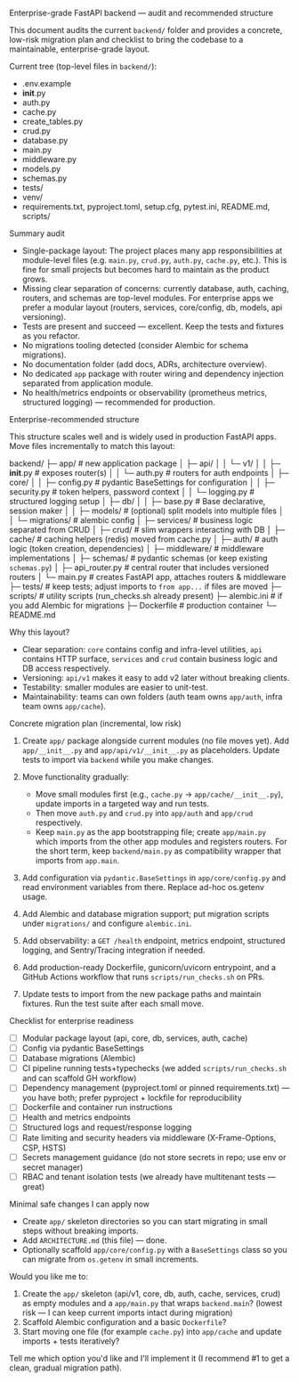 Enterprise-grade FastAPI backend — audit and recommended structure

This document audits the current `backend/` folder and provides a concrete, low-risk migration plan and checklist to bring the codebase to a maintainable, enterprise-grade layout.

Current tree (top-level files in `backend/`):

- .env.example
- __init__.py
- auth.py
- cache.py
- create_tables.py
- crud.py
- database.py
- main.py
- middleware.py
- models.py
- schemas.py
- tests/
- venv/
- requirements.txt, pyproject.toml, setup.cfg, pytest.ini, README.md, scripts/

Summary audit

- Single-package layout: The project places many app responsibilities at module-level files (e.g. `main.py`, `crud.py`, `auth.py`, `cache.py`, etc.). This is fine for small projects but becomes hard to maintain as the product grows.
- Missing clear separation of concerns: currently database, auth, caching, routers, and schemas are top-level modules. For enterprise apps we prefer a modular layout (routers, services, core/config, db, models, api versioning).
- Tests are present and succeed — excellent. Keep the tests and fixtures as you refactor.
- No migrations tooling detected (consider Alembic for schema migrations).
- No documentation folder (add docs, ADRs, architecture overview).
- No dedicated `app` package with router wiring and dependency injection separated from application module.
- No health/metrics endpoints or observability (prometheus metrics, structured logging) — recommended for production.

Enterprise-recommended structure

This structure scales well and is widely used in production FastAPI apps. Move files incrementally to match this layout:

backend/
  ├─ app/                      # new application package
  │   ├─ api/
  │   │   └─ v1/
  │   │       ├─ __init__.py   # exposes router(s)
  │   │       └─ auth.py       # routers for auth endpoints
  │   ├─ core/
  │   │   ├─ config.py         # pydantic BaseSettings for configuration
  │   │   ├─ security.py       # token helpers, password context
  │   │   └─ logging.py        # structured logging setup
  │   ├─ db/
  │   │   ├─ base.py           # Base declarative, session maker
  │   │   ├─ models/           # (optional) split models into multiple files
  │   │   └─ migrations/       # alembic config
  │   ├─ services/             # business logic separated from CRUD
  │   ├─ crud/                 # slim wrappers interacting with DB
  │   ├─ cache/                # caching helpers (redis) moved from cache.py
  │   ├─ auth/                 # auth logic (token creation, dependencies)
  │   ├─ middleware/           # middleware implementations
  │   ├─ schemas/              # pydantic schemas (or keep existing `schemas.py`)
  │   ├─ api_router.py         # central router that includes versioned routers
  │   └─ main.py               # creates FastAPI app, attaches routers & middleware
  ├─ tests/                    # keep tests; adjust imports to `from app...` if files are moved
  ├─ scripts/                  # utility scripts (run_checks.sh already present)
  ├─ alembic.ini               # if you add Alembic for migrations
  ├─ Dockerfile                # production container
  └─ README.md

Why this layout?
- Clear separation: `core` contains config and infra-level utilities, `api` contains HTTP surface, `services` and `crud` contain business logic and DB access respectively.
- Versioning: `api/v1` makes it easy to add v2 later without breaking clients.
- Testability: smaller modules are easier to unit-test.
- Maintainability: teams can own folders (auth team owns `app/auth`, infra team owns `app/cache`).

Concrete migration plan (incremental, low risk)

1) Create `app/` package alongside current modules (no file moves yet). Add `app/__init__.py` and `app/api/v1/__init__.py` as placeholders. Update tests to import via `backend` while you make changes.

2) Move functionality gradually:
   - Move small modules first (e.g., `cache.py` -> `app/cache/__init__.py`), update imports in a targeted way and run tests.
   - Then move `auth.py` and `crud.py` into `app/auth` and `app/crud` respectively.
   - Keep `main.py` as the app bootstrapping file; create `app/main.py` which imports from the other app modules and registers routers. For the short term, keep `backend/main.py` as compatibility wrapper that imports from `app.main`.

3) Add configuration via `pydantic.BaseSettings` in `app/core/config.py` and read environment variables from there. Replace ad-hoc os.getenv usage.

4) Add Alembic and database migration support; put migration scripts under `migrations/` and configure `alembic.ini`.

5) Add observability: a `GET /health` endpoint, metrics endpoint, structured logging, and Sentry/Tracing integration if needed.

6) Add production-ready Dockerfile, gunicorn/uvicorn entrypoint, and a GitHub Actions workflow that runs `scripts/run_checks.sh` on PRs.

7) Update tests to import from the new package paths and maintain fixtures. Run the test suite after each small move.

Checklist for enterprise readiness

- [ ] Modular package layout (api, core, db, services, auth, cache)
- [ ] Config via pydantic BaseSettings
- [ ] Database migrations (Alembic)
- [ ] CI pipeline running tests+typechecks (we added `scripts/run_checks.sh` and can scaffold GH workflow)
- [ ] Dependency management (pyproject.toml or pinned requirements.txt) — you have both; prefer pyproject + lockfile for reproducibility
- [ ] Dockerfile and container run instructions
- [ ] Health and metrics endpoints
- [ ] Structured logs and request/response logging
- [ ] Rate limiting and security headers via middleware (X-Frame-Options, CSP, HSTS)
- [ ] Secrets management guidance (do not store secrets in repo; use env or secret manager)
- [ ] RBAC and tenant isolation tests (we already have multitenant tests — great)

Minimal safe changes I can apply now

- Create `app/` skeleton directories so you can start migrating in small steps without breaking imports.
- Add `ARCHITECTURE.md` (this file) — done.
- Optionally scaffold `app/core/config.py` with a `BaseSettings` class so you can migrate from `os.getenv` in small increments.

Would you like me to:
1) Create the `app/` skeleton (api/v1, core, db, auth, cache, services, crud) as empty modules and a `app/main.py` that wraps `backend.main`? (lowest risk — I can keep current imports intact during migration)
2) Scaffold Alembic configuration and a basic `Dockerfile`?
3) Start moving one file (for example `cache.py`) into `app/cache` and update imports + tests iteratively?

Tell me which option you'd like and I'll implement it (I recommend #1 to get a clean, gradual migration path).